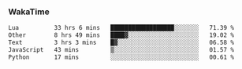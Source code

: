 ### WakaTime

<!--START_SECTION:waka-->

```txt
Lua          33 hrs 6 mins   ██████████████████░░░░░░░   71.39 %
Other        8 hrs 49 mins   ████▓░░░░░░░░░░░░░░░░░░░░   19.02 %
Text         3 hrs 3 mins    █▓░░░░░░░░░░░░░░░░░░░░░░░   06.58 %
JavaScript   43 mins         ▒░░░░░░░░░░░░░░░░░░░░░░░░   01.57 %
Python       17 mins         ░░░░░░░░░░░░░░░░░░░░░░░░░   00.61 %
```

<!--END_SECTION:waka-->
